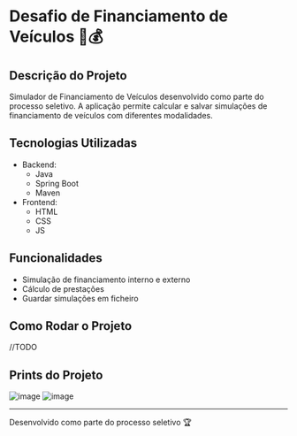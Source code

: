 # Desafio de Financiamento de Veículos 🚗💰

## Descrição do Projeto
Simulador de Financiamento de Veículos desenvolvido como parte do processo seletivo. A aplicação permite calcular e salvar simulações de financiamento de veículos com diferentes modalidades.

## Tecnologias Utilizadas
- Backend: 
  * Java
  * Spring Boot
  * Maven
- Frontend:
  * HTML
  * CSS
  * JS

## Funcionalidades
- Simulação de financiamento interno e externo
- Cálculo de prestações
- Guardar simulações em ficheiro

## Como Rodar o Projeto
//TODO

## Prints do Projeto
![image](https://github.com/user-attachments/assets/4ddbeb59-56e7-4319-b2e0-b0ebc34becbd)
![image](https://github.com/user-attachments/assets/2a0c17cd-39b6-44b4-a1db-16ca639655cb)

---
Desenvolvido como parte do processo seletivo 🏆
